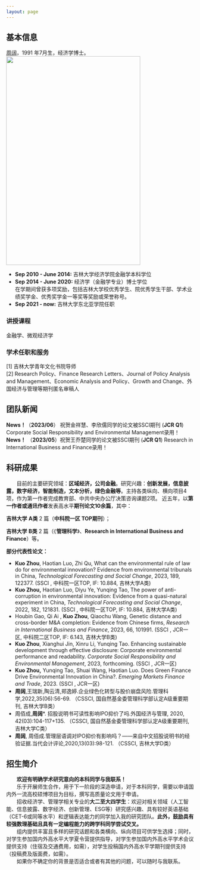 ```yaml
---
layout: page
---
```


## 基本信息

 [周阔](https://nasa.jlu.edu.cn/info/1137/3895.htm)，1991 年7月生，经济学博士。
 <img src="https://wangwangbest.github.io/zhoukuozhengjian.jpg" class="floatpic" width="360" height="560"><br>
 - **Sep 2010 - June 2014:** 吉林大学经济学院金融学本科学位
- **Sep 2014 - June 2020:** 经济学（金融学专业）博士学位
<br> 在学期间曾获多项奖励，包括吉林大学校优秀学生、院优秀学生干部、学术业绩奖学金、优秀奖学金一等奖等奖励或荣誉称号。
- **Sep 2021 - now:** 吉林大学东北亚学院任职


### 讲授课程

金融学、微观经济学

### 学术任职和服务
[1] 吉林大学青年文化书院导师<br>
[2] Research Policy、Finance Research Letters、Journal of Policy Analysis and Management、Economic Analysis and Policy、Growth and Change、外国经济与管理等期刊匿名审稿人
<br>
## 团队新闻
**News！**（**2023/06**） 祝贺金祥慧、李欣儒同学的论文被SSCI期刊 (**JCR Q1**) Corporate Social Responsibility and Environmental Management录用！
<br>
**News！** （**2023/05**）祝贺王乔楚同学的论文被SSCI期刊 (**JCR Q1**) Research in International Business and Finance录用！
<br>
## 科研成果

&emsp;&emsp;目前的主要研究领域：**区域经济，公司金融**。研究兴趣：**创新发展，信息披露，数字经济，智能制造，文本分析，绿色金融等**。主持各类纵向、横向项目4项，作为第一作者完成教育部、中共中央办公厅决策咨询课题2项。
近五年，以**第一作者或通讯作者**发表高水平**期刊论文****10****余篇**，其中：

**吉林大学** **A类** 2 篇（**中科院一区 TOP期刊**）；

**吉林大学** **B类** 2 篇（《**管理科学**》、**Research in International Business and Finance**）等。

**部分代表性论文：**
- **Kuo Zhou**, Haotian Luo, Zhi Qu, What can the environmental rule of law do for environmental innovation? Evidence from environmental tribunals in China, _Technological Forecasting and Social Change_, 2023, 189, 122377. (SSCI , 中科院一区TOP, IF: 10.884, 吉林大学A类)
- **Kuo Zhou,** Haotian Luo, Diyu Ye, Yunqing Tao, The power of anti-corruption in environmental innovation: Evidence from a quasi-natural experiment in China, _Technological Forecasting and Social Change_, 2022, 182, 121831. (SSCI , 中科院一区TOP, IF: 10.884, 吉林大学A类)
- Houbin Gao, Qi Ai , **Kuo Zhou**, Qiaochu Wang, Genetic distance and cross-border M&A completion: Evidence from Chinese firms, _Research in International Business and Finance_, 2023, 66, 101991. (SSCI , JCR一区, 中科院二区TOP, IF: 6.143, 吉林大学B类)
-  **Kuo Zhou**, Xianghui Jin,  Xinru Li, Yunqing Tao. Enhancing sustainable development through effective disclosure: Corporate environmental performance and readability. _Corporate Social Responsibility and Environmental Management_, 2023, forthcoming. (SSCI , JCR一区)
-  **Kuo Zhou,** Yunqing Tao, Shuai Wang, Haotian Luo. Does Green Finance Drive Environmental Innovation in China?. _Emerging Markets Finance and Trade_, 2023. (SSCI , JCR一区)
- **周阔**,王瑞新,陶云清,郑逸婷.企业绿色化转型与股价崩盘风险.管理科学,2022,35(06):56-69. （CSSCI, 国自然基金委管理科学部认定A级重要期刊, 吉林大学B类）
- 周佰成,**周阔***. 招股说明书可读性影响IPO抑价了吗.外国经济与管理, 2020, 42(03):104-117+135. （CSSCI, 国自然基金委管理科学部认定A级重要期刊, 吉林大学C类）
- **周阔**, 周佰成.管理层语调对IPO抑价有影响吗？——来自中文招股说明书的经验证据.当代会计评论,2020,13(03):98-121. （CSSCI, 吉林大学D类）


## 招生简介


&emsp;&emsp;**欢迎有明确学术研究意向的本科同学与我联系！**<br>
&emsp;&emsp;乐于开展师生合作，用于下一阶段的深造申请，对于本科同学，需要以申请国内外一流高校硕博项目为目标，撰写高质量论文用于申请。<br>
&emsp;&emsp;招收经济学、管理学相关专业的**大二至大四学生**：欢迎对相关领域（人工智能、信息披露、数字经济、创新管理、ESG等）研究感兴趣、具有较好英语基础（CET-6或同等水平）和逻辑表达能力的同学加入我的研究团队。**此外，鼓励具有较强数理基础且具有一定编程能力的跨学科同学尝试交叉。**<br>
&emsp;&emsp;组内提供丰富且多样的研究话题和各类横向、纵向项目可供学生选择；同时，对学生参加国内外高水平大学夏令营提供指导，对学生参加国内外高水平学术会议提供支持（住宿及交通费用，如需），对学生投稿国内外高水平学期刊提供支持（投稿费及版面费，如需）。<br>
&emsp;&emsp;如果你不确定你的背景是否适合或者有其他的问题，可以随时与我联系。

